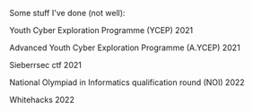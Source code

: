 Some stuff I've done (not well):

Youth Cyber Exploration Programme (YCEP) 2021

Advanced Youth Cyber Exploration Programme (A.YCEP) 2021

Sieberrsec ctf 2021

National Olympiad in Informatics qualification round (NOI) 2022

Whitehacks 2022
